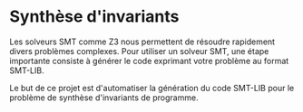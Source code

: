 # Synthèse d'invariants

Les solveurs SMT comme Z3 nous permettent de résoudre rapidement divers problèmes complexes. Pour utiliser un solveur SMT, une étape importante consiste à générer le code exprimant votre problème au format SMT-LIB. 

Le but de ce projet est d'automatiser la génération du code SMT-LIB pour le problème de synthèse d'invariants de programme.